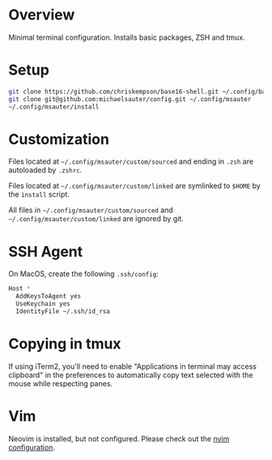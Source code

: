 # Overview

Minimal terminal configuration. Installs basic packages, ZSH and tmux.

# Setup

```sh
git clone https://github.com/chriskempson/base16-shell.git ~/.config/base16-shell
git clone git@github.com:michaelsauter/config.git ~/.config/msauter
~/.config/msauter/install
```

# Customization

Files located at `~/.config/msauter/custom/sourced` and ending in `.zsh` are
autoloaded by `.zshrc`.

Files located at `~/.config/msauter/custom/linked` are symlinked to `$HOME` by
the `ìnstall` script.

All files in `~/.config/msauter/custom/sourced` and
`~/.config/msauter/custom/linked` are ignored by git.

# SSH Agent

On MacOS, create the following `.ssh/config`:

```sh
Host *
  AddKeysToAgent yes
  UseKeychain yes
  IdentityFile ~/.ssh/id_rsa
```

# Copying in tmux

If using iTerm2, you'll need to enable "Applications in terminal may access
clipboard" in the preferences to automatically copy text selected with the mouse
while respecting panes.

# Vim

Neovim is installed, but not configured. Please check out the
[nvim configuration](https://github.com/michaelsauter/nvim).
